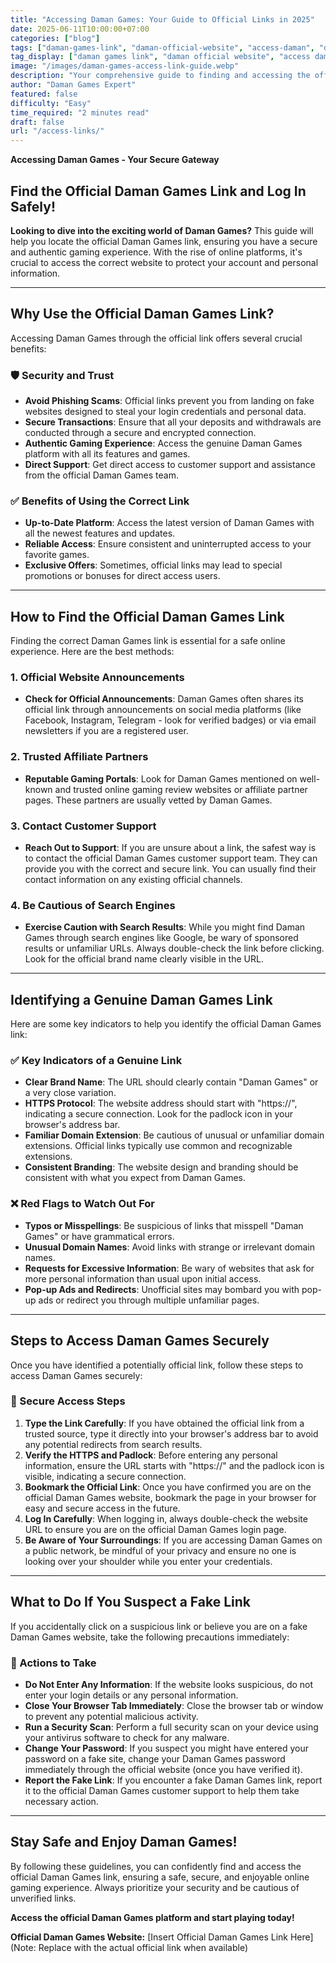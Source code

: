 ```yaml
---
title: "Accessing Daman Games: Your Guide to Official Links in 2025"
date: 2025-06-11T10:00:00+07:00
categories: ["blog"]
tags: ["daman-games-link", "daman-official-website", "access-daman", "daman-games-login", "find-daman-games", "daman-games-guide"]
tag_display: ["daman games link", "daman official website", "access daman", "daman games login", "find daman games", "daman games guide"]
image: "/images/daman-games-access-link-guide.webp"
description: "Your comprehensive guide to finding and accessing the official Daman Games link in 2025. Ensure secure access and avoid phishing scams."
author: "Daman Games Expert"
featured: false
difficulty: "Easy"
time_required: "2 minutes read"
draft: false
url: "/access-links/"
---
```


**Accessing Daman Games - Your Secure Gateway**
## Find the Official Daman Games Link and Log In Safely!

**Looking to dive into the exciting world of Daman Games?** This guide will help you locate the official Daman Games link, ensuring you have a secure and authentic gaming experience. With the rise of online platforms, it's crucial to access the correct website to protect your account and personal information.

---

## Why Use the Official Daman Games Link?

Accessing Daman Games through the official link offers several crucial benefits:

### 🛡️ Security and Trust
- **Avoid Phishing Scams**: Official links prevent you from landing on fake websites designed to steal your login credentials and personal data.
- **Secure Transactions**: Ensure that all your deposits and withdrawals are conducted through a secure and encrypted connection.
- **Authentic Gaming Experience**: Access the genuine Daman Games platform with all its features and games.
- **Direct Support**: Get direct access to customer support and assistance from the official Daman Games team.

### ✅ Benefits of Using the Correct Link
- **Up-to-Date Platform**: Access the latest version of Daman Games with all the newest features and updates.
- **Reliable Access**: Ensure consistent and uninterrupted access to your favorite games.
- **Exclusive Offers**: Sometimes, official links may lead to special promotions or bonuses for direct access users.

---

## How to Find the Official Daman Games Link

Finding the correct Daman Games link is essential for a safe online experience. Here are the best methods:

### 1. Official Website Announcements
- **Check for Official Announcements**: Daman Games often shares its official link through announcements on social media platforms (like Facebook, Instagram, Telegram - look for verified badges) or via email newsletters if you are a registered user.

### 2. Trusted Affiliate Partners
- **Reputable Gaming Portals**: Look for Daman Games mentioned on well-known and trusted online gaming review websites or affiliate partner pages. These partners are usually vetted by Daman Games.

### 3. Contact Customer Support
- **Reach Out to Support**: If you are unsure about a link, the safest way is to contact the official Daman Games customer support team. They can provide you with the correct and secure link. You can usually find their contact information on any existing official channels.

### 4. Be Cautious of Search Engines
- **Exercise Caution with Search Results**: While you might find Daman Games through search engines like Google, be wary of sponsored results or unfamiliar URLs. Always double-check the link before clicking. Look for the official brand name clearly visible in the URL.

---

## Identifying a Genuine Daman Games Link

Here are some key indicators to help you identify the official Daman Games link:

### ✅ Key Indicators of a Genuine Link
- **Clear Brand Name**: The URL should clearly contain "Daman Games" or a very close variation.
- **HTTPS Protocol**: The website address should start with "https://", indicating a secure connection. Look for the padlock icon in your browser's address bar.
- **Familiar Domain Extension**: Be cautious of unusual or unfamiliar domain extensions. Official links typically use common and recognizable extensions.
- **Consistent Branding**: The website design and branding should be consistent with what you expect from Daman Games.

### ❌ Red Flags to Watch Out For
- **Typos or Misspellings**: Be suspicious of links that misspell "Daman Games" or have grammatical errors.
- **Unusual Domain Names**: Avoid links with strange or irrelevant domain names.
- **Requests for Excessive Information**: Be wary of websites that ask for more personal information than usual upon initial access.
- **Pop-up Ads and Redirects**: Unofficial sites may bombard you with pop-up ads or redirect you through multiple unfamiliar pages.

---

## Steps to Access Daman Games Securely

Once you have identified a potentially official link, follow these steps to access Daman Games securely:

### 🔑 Secure Access Steps
1.  **Type the Link Carefully**: If you have obtained the official link from a trusted source, type it directly into your browser's address bar to avoid any potential redirects from search results.
2.  **Verify the HTTPS and Padlock**: Before entering any personal information, ensure the URL starts with "https://" and the padlock icon is visible, indicating a secure connection.
3.  **Bookmark the Official Link**: Once you have confirmed you are on the official Daman Games website, bookmark the page in your browser for easy and secure access in the future.
4.  **Log In Carefully**: When logging in, always double-check the website URL to ensure you are on the official Daman Games login page.
5.  **Be Aware of Your Surroundings**: If you are accessing Daman Games on a public network, be mindful of your privacy and ensure no one is looking over your shoulder while you enter your credentials.

---

## What to Do If You Suspect a Fake Link

If you accidentally click on a suspicious link or believe you are on a fake Daman Games website, take the following precautions immediately:

### 🚨 Actions to Take
- **Do Not Enter Any Information**: If the website looks suspicious, do not enter your login details or any personal information.
- **Close Your Browser Tab Immediately**: Close the browser tab or window to prevent any potential malicious activity.
- **Run a Security Scan**: Perform a full security scan on your device using your antivirus software to check for any malware.
- **Change Your Password**: If you suspect you might have entered your password on a fake site, change your Daman Games password immediately through the official website (once you have verified it).
- **Report the Fake Link**: If you encounter a fake Daman Games link, report it to the official Daman Games customer support to help them take necessary action.

---

## Stay Safe and Enjoy Daman Games!

By following these guidelines, you can confidently find and access the official Daman Games link, ensuring a safe, secure, and enjoyable online gaming experience. Always prioritize your security and be cautious of unverified links.

**Access the official Daman Games platform and start playing today!**

**Official Daman Games Website:** [Insert Official Daman Games Link Here] (Note: Replace with the actual official link when available)
